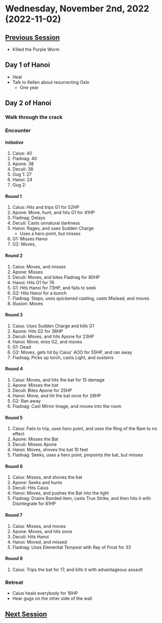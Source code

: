 # Wednesday, November 2nd, 2022 (2022-11-02)

## [Previous Session](./2022-10-05.md)

- Killed the Purple Worm

## Day 1 of Hanoi

- Heal
- Talk to Kellen about resurrecting Oslo
  - One year

## Day 2 of Hanoi

### Walk through the crack

### Encounter 

#### Initiative

1. Caius: 40
1. Fladnag: 40
1. Apone: 38
1. Deculi: 38
1. Gug 1: 27
1. Hanoi: 24
1. Gug 2: 

#### Round 1

1. Caius: Hits and trips G1 for 52HP
1. Apone: Move, hunt, and hits G1 for 41HP
1. Fladnag: Delays
1. Deculi: Casts unnatural darkness
1. Hanoi: Rages, and uses Sudden Charge
   - Uses a hero point, but misses
1. G1: Misses Hanoi
1. G2: Moves, 

#### Round 2

1. Caius: Moves, and misses
1. Apone: Misses
1. Deculi: Moves, and bites Fladnag for 80HP
1. Hanoi: Hits G1 for 76
1. G1: Hits Hanoi for 73HP, and fails to seek
1. G2: Hits Hanoi for a bunch
1. Fladnag: Steps, uses quickened casting, casts Mislead, and moves
1. Illusion: Moves

#### Round 3

1. Caius: Uses Sudden Charge and kills G1
1. Apone: Hits G2 for 38HP
1. Deculi: Moves, and hits Apone for 23HP
1. Hanoi: Move, miss G2, and moves
1. G1: Dead
1. G2: Moves, gets hit by Caius' AOO for 55HP, and ran away
1. Fladnag: Picks up torch, casts Light, and sustains

#### Round 4

1. Caius: Moves, and hits the bat for 15 damage
1. Apone: Misses the bat
1. Deculi: Bites Apone for 25HP
1. Hanoi: Move, and hit the bat once for 28HP
1. G2: Ran away
1. Fladnag: Cast Mirror Image, and moves into the room


#### Round 5

1. Caius: Fails to trip, uses hero point, and uses the Ring of the Ram to no effect
1. Apone: Misses the Bat
1. Deculi: Misses Apone
1. Hanoi: Moves, shoves the bat 10 feet
1. Fladnag: Seeks, uses a hero point, pinpoints the bat, but misses

#### Round 6

1. Caius: Misses, and shoves the bat
1. Apone: Seeks and hunts
1. Deculi: Hits Caius 
1. Hanoi: Moves, and pushes the Bat into the light
1. Fladnag: Drains Bonded Item, casts True Strike, and then hits it with Disintegrate for 81HP

#### Round 7

1. Caius: Misses, and moves 
1. Apone: Moves, and hits once
1. Deculi: Hits Hanoi
1. Hanoi: Moved, and missed
1. Fladnag: Uses Elemental Tempest with Ray of Frost for 33

#### Round 8

1. Caius: Trips the bat for 17, and kills it with advantageous assault

### Retreat

- Caius heals everybody for 16HP
- Hear gugs on the other side of the wall

## [Next Session](./2022-XX-XX.md)

